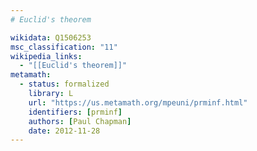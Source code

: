 ```yaml
---
# Euclid's theorem

wikidata: Q1506253
msc_classification: "11"
wikipedia_links:
  - "[[Euclid's theorem]]"
metamath:
  - status: formalized
    library: L
    url: "https://us.metamath.org/mpeuni/prminf.html"
    identifiers: [prminf]
    authors: [Paul Chapman]
    date: 2012-11-28
---
```


